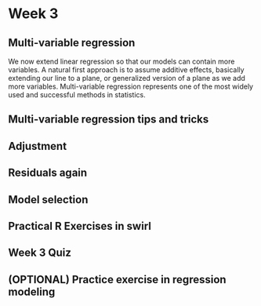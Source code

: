 

# Week 3

## Multi-variable regression

We now extend linear regression so that our models can contain more variables. A natural first approach is to assume additive effects, basically extending our line to a plane, or generalized version of a plane as we add more variables. Multi-variable regression represents one of the most widely used and successful methods in statistics.  

## Multi-variable regression tips and tricks


## Adjustment


## Residuals again



## Model selection


## Practical R Exercises in swirl


## Week 3 Quiz


## (OPTIONAL) Practice exercise in regression modeling


